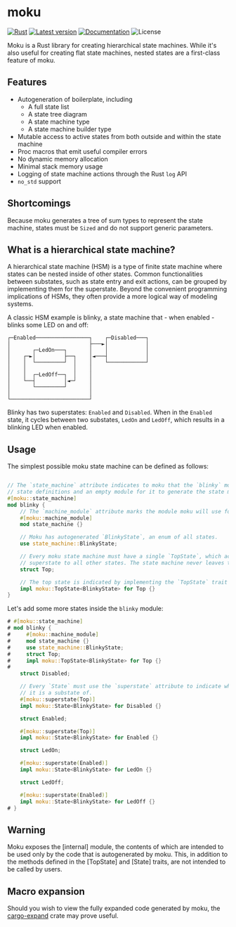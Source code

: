 # moku
[![Rust](https://github.com/harrisonmg/moku/workflows/Rust/badge.svg)](https://github.com/harrisonmg/moku/actions)
[![Latest version](https://img.shields.io/crates/v/moku.svg)](https://crates.io/crates/moku)
[![Documentation](https://docs.rs/moku/badge.svg)](https://docs.rs/moku)
![License](https://img.shields.io/crates/l/moku.svg)

Moku is a Rust library for creating hierarchical state machines. While it's also useful for creating flat state machines, nested states are a first-class feature of moku.

## Features
- Autogeneration of boilerplate, including
    * A full state list
    * A state tree diagram
    * A state machine type
    * A state machine builder type
- Mutable access to active states from both outside and within the state machine
- Proc macros that emit useful compiler errors
- No dynamic memory allocation
- Minimal stack memory usage
- Logging of state machine actions through the Rust `log` API
- `no_std` support

## Shortcomings
Because moku generates a tree of sum types to represent the state machine, states must be `Sized` and do not support generic parameters.

## What is a hierarchical state machine?
A hierarchical state machine (HSM) is a type of finite state machine where states can be nested inside of other states. Common functionalities between substates, such as state entry and exit actions, can be grouped by implementing them for the superstate. Beyond the convenient programming implications of HSMs, they often provide a more logical way of modeling systems.

A classic HSM example is blinky, a state machine that - when enabled - blinks some LED on and off:
```text
┌─Enabled─────────────────┐    ┌─Disabled───┐
│                         ├───►│            │
│       ┌─LedOn───┐       │    │            │
│    ┌─►│         ├──┐    │◄───┤            │
│    │  └─────────┘  │    │    └────────────┘
│    │               │    │
│    │  ┌─LedOff──┐  │    │
│    └──┤         │◄─┘    │
│       └─────────┘       │
│                         │
└─────────────────────────┘
```

Blinky has two superstates: `Enabled` and `Disabled`. When in the `Enabled` state, it cycles between two substates, `LedOn` and `LedOff`, which results in a blinking LED when enabled.

## Usage
The simplest possible moku state machine can be defined as follows:
```rust

// The `state_machine` attribute indicates to moku that the `blinky` module contains
// state definitions and an empty module for it to generate the state machine within.
#[moku::state_machine]
mod blinky {
    // The `machine_module` attribute marks the module moku will use for autogeneration.
    #[moku::machine_module]
    mod state_machine {}

    // Moku has autogenerated `BlinkyState`, an enum of all states.
    use state_machine::BlinkyState;

    // Every moku state machine must have a single `TopState`, which acts as a
    // superstate to all other states. The state machine never leaves this state.
    struct Top;

    // The top state is indicated by implementing the `TopState` trait for a struct.
    impl moku::TopState<BlinkyState> for Top {}
}
```

Let's add some more states inside the `blinky` module:
```rust
# #[moku::state_machine]
# mod blinky {
#     #[moku::machine_module]
#     mod state_machine {}
#     use state_machine::BlinkyState;
#     struct Top;
#     impl moku::TopState<BlinkyState> for Top {}
#
    struct Disabled;

    // Every `State` must use the `superstate` attribute to indicate what state
    // it is a substate of.
    #[moku::superstate(Top)]
    impl moku::State<BlinkyState> for Disabled {}

    struct Enabled;

    #[moku::superstate(Top)]
    impl moku::State<BlinkyState> for Enabled {}

    struct LedOn;

    #[moku::superstate(Enabled)]
    impl moku::State<BlinkyState> for LedOn {}

    struct LedOff;

    #[moku::superstate(Enabled)]
    impl moku::State<BlinkyState> for LedOff {}
# }
```

## Warning
Moku exposes the [internal] module, the contents of which are intended to be used only by the code that is autogenerated by moku. This, in addition to the methods defined in the [TopState] and [State] traits, are not intended to be called by users.

## Macro expansion
Should you wish to view the fully expanded code generated by moku, the [cargo-expand](https://crates.io/crates/cargo-expand) crate may prove useful.
